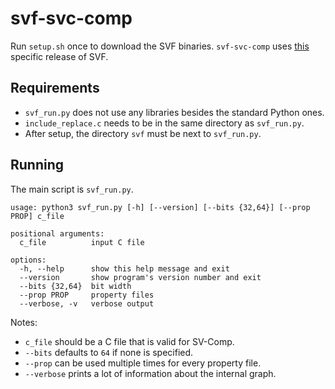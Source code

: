# svf-svc-comp

Run `setup.sh` once to download the SVF binaries. `svf-svc-comp` uses [this](https://github.com/SVF-tools/SVF/releases/tag/SVF-3.0) specific release of SVF.

## Requirements

* `svf_run.py` does not use any libraries besides the standard Python ones.
* `include_replace.c` needs to be in the same directory as `svf_run.py`.
* After setup, the directory `svf` must be next to `svf_run.py`.

## Running

The main script is `svf_run.py`.

```
usage: python3 svf_run.py [-h] [--version] [--bits {32,64}] [--prop PROP] c_file

positional arguments:
  c_file          input C file

options:
  -h, --help      show this help message and exit
  --version       show program's version number and exit
  --bits {32,64}  bit width
  --prop PROP     property files
  --verbose, -v   verbose output
```

Notes:
* `c_file` should be a C file that is valid for SV-Comp.
* `--bits` defaults to `64` if none is specified.
* `--prop` can be used multiple times for every property file.
* `--verbose` prints a lot of information about the internal graph.
